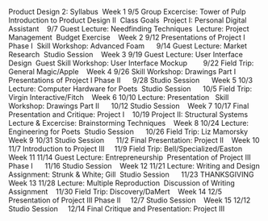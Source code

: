 
 



Product Design 2: Syllabus
 Week 1  	9/5	Group Excercise: Tower of Pulp 			Introduction to Product Design II 			Class Goals 			Project I: Personal Digital Assistant 				 		9/7	Guest Lecture: Needfinding Techniques 			Lecture: Project Management 			Budget Exercise 				  Week 2  	9/12	Presentations of Project I Phase I 			Skill Workshop: Advanced Foam 				 				 		9/14	Guest Lecture: Market Research 			Studio Session 				  Week 3  	9/19	Guest Lecture: User Interface Design 			Guest Skill Workshop: User Interface Mockup 			 				 				 		9/22	Field Trip: General Magic/Apple 				  Week 4  	9/26	Skill Workshop: Drawings Part I 			Presentations of Project I Phase II 				 				 		9/28	Studio Session 			 				  Week 5  	10/3	Lecture: Computer Hardware for Poets 			Studio Session 				 				 		10/5	Field Trip: Virgin Interactive/Fitch 				  Week 6  	10/10	Lecture: Presentation							  			Skill Workshop: Drawings Part II 				 				 		10/12	Studio Session 				  Week 7  	10/17	Final Presentation and Critique: Project I   		10/19	Project II: Structural Systems 			Lecture & Excercise: Brainstorming Techniques 				  Week 8  	10/24	Lecture: Engineering for Poets 			Studio Session 				 				 		10/26	Field Trip: Liz Mamorsky 				  Week 9  	10/31	Studio Session 				 				 		11/2	Final Presentation: Project II 				  Week 10  	11/7	Introduction to Project III  				 		11/9	Field Trip: Bell/Specialized/Easton 				  Week 11  	11/14	Guest Lecture: Entrepreneurship 			Presentation of Project III Phase I 				 				 		11/16	Studio Session 				  Week 12  	11/21	Lecture: Writing and Design 			Assignment: Strunk & White; Gill 			Studio Session 			 				 		11/23	THANKSGIVING 				  Week 13  	11/28	Lecture: Multiple Reproduction 			Discussion of Writing Assignment 				 		11/30	Field Trip: Discovery/DaMert 				  Week 14  	12/5	Presentation of Project III Phase II  				 		12/7	Studio Session 				  Week 15  	12/12	Studio Session  				 		12/14	Final Critique and Presentation: Project III 				     				 				 				 				 